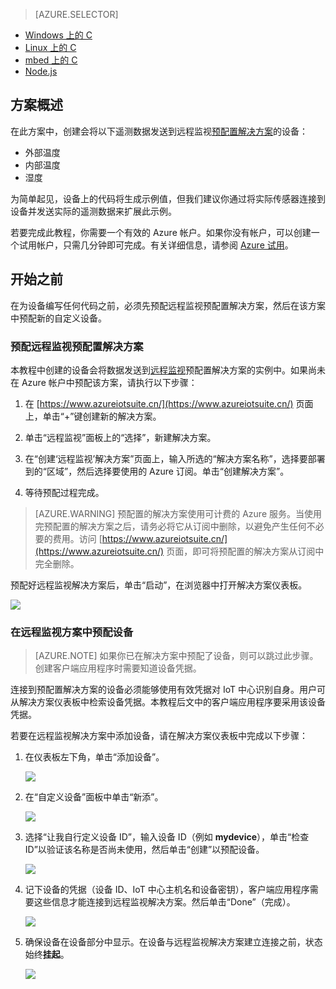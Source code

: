 > [AZURE.SELECTOR]
- [Windows 上的 C](/documentation/articles/iot-suite-connecting-devices/)
- [Linux 上的 C](/documentation/articles/iot-suite-connecting-devices-linux/)
- [mbed 上的 C](/documentation/articles/iot-suite-connecting-devices-mbed/)
- [Node.js](/documentation/articles/iot-suite-connecting-devices-node/)

## 方案概述
在此方案中，创建会将以下遥测数据发送到远程监视[预配置解决方案][lnk-what-are-preconfig-solutions]的设备：

- 外部温度
- 内部温度
- 湿度

为简单起见，设备上的代码将生成示例值，但我们建议你通过将实际传感器连接到设备并发送实际的遥测数据来扩展此示例。

若要完成此教程，你需要一个有效的 Azure 帐户。如果你没有帐户，可以创建一个试用帐户，只需几分钟即可完成。有关详细信息，请参阅 [Azure 试用][lnk-1rmb-trial]。

## 开始之前
在为设备编写任何代码之前，必须先预配远程监视预配置解决方案，然后在该方案中预配新的自定义设备。

### 预配远程监视预配置解决方案
本教程中创建的设备会将数据发送到[远程监视][lnk-remote-monitoring]预配置解决方案的实例中。如果尚未在 Azure 帐户中预配该方案，请执行以下步骤：

1. 在 [https://www.azureiotsuite.cn/](https://www.azureiotsuite.cn/) 页面上，单击“+”键创建新的解决方案。

2. 单击“远程监视”面板上的“选择”，新建解决方案。

3. 在“创建‘远程监视’解决方案”页面上，输入所选的“解决方案名称”，选择要部署到的“区域”，然后选择要使用的 Azure 订阅。单击“创建解决方案”。

4. 等待预配过程完成。

> [AZURE.WARNING] 预配置的解决方案使用可计费的 Azure 服务。当使用完预配置的解决方案之后，请务必将它从订阅中删除，以避免产生任何不必要的费用。访问 [https://www.azureiotsuite.cn/](https://www.azureiotsuite.cn/) 页面，即可将预配置的解决方案从订阅中完全删除。

预配好远程监视解决方案后，单击“启动”，在浏览器中打开解决方案仪表板。

![][img-dashboard]  


### 在远程监视方案中预配设备

> [AZURE.NOTE] 如果你已在解决方案中预配了设备，则可以跳过此步骤。创建客户端应用程序时需要知道设备凭据。

连接到预配置解决方案的设备必须能够使用有效凭据对 IoT 中心识别自身。用户可从解决方案仪表板中检索设备凭据。本教程后文中的客户端应用程序要采用该设备凭据。

若要在远程监视解决方案中添加设备，请在解决方案仪表板中完成以下步骤：

1. 在仪表板左下角，单击“添加设备”。
   
   ![][1]  

2. 在“自定义设备”面板中单击“新添”。
   
   ![][2]  

3. 选择“让我自行定义设备 ID”，输入设备 ID（例如 **mydevice**），单击“检查 ID”以验证该名称是否尚未使用，然后单击“创建”以预配设备。
   
   ![][3]  

4. 记下设备的凭据（设备 ID、IoT 中心主机名和设备密钥），客户端应用程序需要这些信息才能连接到远程监视解决方案。然后单击“Done”（完成）。
   
    ![][4]  

5. 确保设备在设备部分中显示。在设备与远程监视解决方案建立连接之前，状态始终**挂起**。
   
    ![][5]  


[img-dashboard]: ./media/iot-suite-selector-connecting/dashboard.png
[1]: ./media/iot-suite-selector-connecting/suite0.png
[2]: ./media/iot-suite-selector-connecting/suite1.png
[3]: ./media/iot-suite-selector-connecting/suite2.png
[4]: ./media/iot-suite-selector-connecting/suite3.png
[5]: ./media/iot-suite-selector-connecting/suite5.png

[lnk-getstarted]: https://www.azureiotsuite.cn/
[lnk-what-are-preconfig-solutions]: /documentation/articles/iot-suite-what-are-preconfigured-solutions/
[lnk-remote-monitoring]: /documentation/articles/iot-suite-remote-monitoring-sample-walkthrough/
[lnk-1rmb-trial]: /pricing/1rmb-trial/

<!---HONumber=Mooncake_1128_2016-->